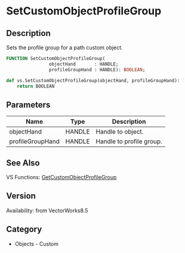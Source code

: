 # SetCustomObjectProfileGroup

## Description
Sets the profile group for a path custom object.

```pascal
FUNCTION SetCustomObjectProfileGroup(
				objectHand       : HANDLE;
				profileGroupHand : HANDLE): BOOLEAN;
```

```python
def vs.SetCustomObjectProfileGroup(objectHand, profileGroupHand):
    return BOOLEAN
```

## Parameters
|Name|Type|Description|
|---|---|---|
|objectHand|HANDLE|Handle to object.|
|profileGroupHand|HANDLE|Handle to profile group.|

## See Also
VS Functions:
[GetCustomObjectProfileGroup](GetCustomObjectProfileGroup.md)

## Version
Availability: from VectorWorks8.5

## Category
* Objects - Custom

